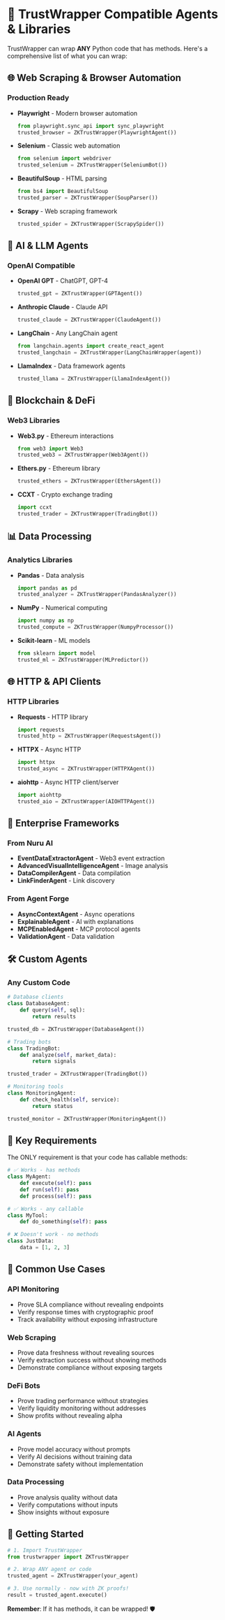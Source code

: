 # 🔌 TrustWrapper Compatible Agents & Libraries

TrustWrapper can wrap **ANY** Python code that has methods. Here's a comprehensive list of what you can wrap:

## 🌐 Web Scraping & Browser Automation

### Production Ready
- **Playwright** - Modern browser automation
  ```python
  from playwright.sync_api import sync_playwright
  trusted_browser = ZKTrustWrapper(PlaywrightAgent())
  ```

- **Selenium** - Classic web automation
  ```python
  from selenium import webdriver
  trusted_selenium = ZKTrustWrapper(SeleniumBot())
  ```

- **BeautifulSoup** - HTML parsing
  ```python
  from bs4 import BeautifulSoup
  trusted_parser = ZKTrustWrapper(SoupParser())
  ```

- **Scrapy** - Web scraping framework
  ```python
  trusted_spider = ZKTrustWrapper(ScrapySpider())
  ```

## 🤖 AI & LLM Agents

### OpenAI Compatible
- **OpenAI GPT** - ChatGPT, GPT-4
  ```python
  trusted_gpt = ZKTrustWrapper(GPTAgent())
  ```

- **Anthropic Claude** - Claude API
  ```python
  trusted_claude = ZKTrustWrapper(ClaudeAgent())
  ```

- **LangChain** - Any LangChain agent
  ```python
  from langchain.agents import create_react_agent
  trusted_langchain = ZKTrustWrapper(LangChainWrapper(agent))
  ```

- **LlamaIndex** - Data framework agents
  ```python
  trusted_llama = ZKTrustWrapper(LlamaIndexAgent())
  ```

## 🔗 Blockchain & DeFi

### Web3 Libraries
- **Web3.py** - Ethereum interactions
  ```python
  from web3 import Web3
  trusted_web3 = ZKTrustWrapper(Web3Agent())
  ```

- **Ethers.py** - Ethereum library
  ```python
  trusted_ethers = ZKTrustWrapper(EthersAgent())
  ```

- **CCXT** - Crypto exchange trading
  ```python
  import ccxt
  trusted_trader = ZKTrustWrapper(TradingBot())
  ```

## 📊 Data Processing

### Analytics Libraries
- **Pandas** - Data analysis
  ```python
  import pandas as pd
  trusted_analyzer = ZKTrustWrapper(PandasAnalyzer())
  ```

- **NumPy** - Numerical computing
  ```python
  import numpy as np
  trusted_compute = ZKTrustWrapper(NumpyProcessor())
  ```

- **Scikit-learn** - ML models
  ```python
  from sklearn import model
  trusted_ml = ZKTrustWrapper(MLPredictor())
  ```

## 🌐 HTTP & API Clients

### HTTP Libraries
- **Requests** - HTTP library
  ```python
  import requests
  trusted_http = ZKTrustWrapper(RequestsAgent())
  ```

- **HTTPX** - Async HTTP
  ```python
  import httpx
  trusted_async = ZKTrustWrapper(HTTPXAgent())
  ```

- **aiohttp** - Async HTTP client/server
  ```python
  import aiohttp
  trusted_aio = ZKTrustWrapper(AIOHTTPAgent())
  ```

## 🏢 Enterprise Frameworks

### From Nuru AI
- **EventDataExtractorAgent** - Web3 event extraction
- **AdvancedVisualIntelligenceAgent** - Image analysis
- **DataCompilerAgent** - Data compilation
- **LinkFinderAgent** - Link discovery

### From Agent Forge
- **AsyncContextAgent** - Async operations
- **ExplainableAgent** - AI with explanations
- **MCPEnabledAgent** - MCP protocol agents
- **ValidationAgent** - Data validation

## 🛠️ Custom Agents

### Any Custom Code
```python
# Database clients
class DatabaseAgent:
    def query(self, sql): 
        return results

trusted_db = ZKTrustWrapper(DatabaseAgent())

# Trading bots
class TradingBot:
    def analyze(self, market_data):
        return signals

trusted_trader = ZKTrustWrapper(TradingBot())

# Monitoring tools
class MonitoringAgent:
    def check_health(self, service):
        return status

trusted_monitor = ZKTrustWrapper(MonitoringAgent())
```

## 🔑 Key Requirements

The ONLY requirement is that your code has callable methods:

```python
# ✅ Works - has methods
class MyAgent:
    def execute(self): pass
    def run(self): pass
    def process(self): pass

# ✅ Works - any callable
class MyTool:
    def do_something(self): pass

# ❌ Doesn't work - no methods
class JustData:
    data = [1, 2, 3]
```

## 🎯 Common Use Cases

### API Monitoring
- Prove SLA compliance without revealing endpoints
- Verify response times with cryptographic proof
- Track availability without exposing infrastructure

### Web Scraping
- Prove data freshness without revealing sources
- Verify extraction success without showing methods
- Demonstrate compliance without exposing targets

### DeFi Bots
- Prove trading performance without strategies
- Verify liquidity monitoring without addresses
- Show profits without revealing alpha

### AI Agents
- Prove model accuracy without prompts
- Verify AI decisions without training data
- Demonstrate safety without implementation

### Data Processing
- Prove analysis quality without data
- Verify computations without inputs
- Show insights without exposure

## 🚀 Getting Started

```python
# 1. Import TrustWrapper
from trustwrapper import ZKTrustWrapper

# 2. Wrap ANY agent or code
trusted_agent = ZKTrustWrapper(your_agent)

# 3. Use normally - now with ZK proofs!
result = trusted_agent.execute()
```

**Remember**: If it has methods, it can be wrapped! 🛡️